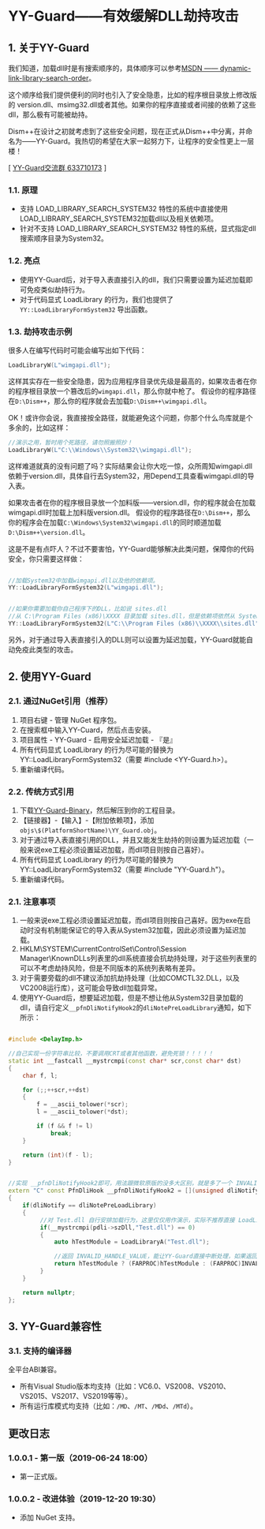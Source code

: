 ﻿
# YY-Guard——有效缓解DLL劫持攻击

## 1. 关于YY-Guard
我们知道，加载dll时是有搜索顺序的，具体顺序可以参考[MSDN —— dynamic-link-library-search-order](https://docs.microsoft.com/zh-cn/windows/desktop/Dlls/dynamic-link-library-search-order)。

这个顺序给我们提供便利的同时也引入了安全隐患，比如的程序根目录放上修改版的 version.dll、msimg32.dll或者其他。如果你的程序直接或者间接的依赖了这些dll，那么极有可能被劫持。

Dism++在设计之初就考虑到了这些安全问题，现在正式从Dism++中分离，并命名为——YY-Guard。我热切的希望在大家一起努力下，让程序的安全性更上一层楼！

[ [YY-Guard交流群 633710173](https://shang.qq.com/wpa/qunwpa?idkey=21d51d8ad1d77b99ea9544b399e080ec347ca6a1bc04267fb59cebf22644a42a) ]

### 1.1. 原理
* 支持 LOAD_LIBRARY_SEARCH_SYSTEM32 特性的系统中直接使用 LOAD_LIBRARY_SEARCH_SYSTEM32加载dll以及相关依赖项。
* 针对不支持 LOAD_LIBRARY_SEARCH_SYSTEM32 特性的系统，显式指定dll搜索顺序目录为System32。

### 1.2. 亮点
* 使用YY-Guard后，对于导入表直接引入的dll，我们只需要设置为延迟加载即可免疫类似劫持行为。
* 对于代码显式 LoadLibrary 的行为，我们也提供了 `YY::LoadLibraryFormSystem32` 导出函数。

### 1.3. 劫持攻击示例

很多人在编写代码时可能会编写出如下代码：
```C++
LoadLibraryW(L"wimgapi.dll");
```

这样其实存在一些安全隐患，因为应用程序目录优先级是最高的，如果攻击者在你的程序根目录放一个篡改后的`wimgapi.dll`，那么你就中枪了。
假设你的程序路径在`D:\Dism++`，那么你的程序就会去加载`D:\Dism++\wimgapi.dll`。

OK！或许你会说，我直接按全路径，就能避免这个问题，你那个什么鸟库就是个多余的，比如这样：
```C++
//演示之用，暂时用个死路径，请勿照搬照抄！
LoadLibraryW(L"C:\\Windows\\System32\\wimgapi.dll");
```

这样难道就真的没有问题了吗？实际结果会让你大吃一惊，众所周知wimgapi.dll依赖于version.dll，具体自行去System32，用Depend工具查看wimgapi.dll的导入表。

如果攻击者在你的程序根目录放一个加料版——version.dll，你的程序就会在加载wimgapi.dll时加载上加料版version.dll。
假设你的程序路径在`D:\Dism++`，那么你的程序会在加载`C:\Windows\System32\wimgapi.dll`的同时顺道加载`D:\Dism++\version.dll`。


这是不是有点吓人？不过不要害怕，YY-Guard能够解决此类问题，保障你的代码安全，你只需要这样做：
```C++

//加载System32中加载wimgapi.dll以及他的依赖项。
YY::LoadLibraryFormSystem32(L"wimgapi.dll");


//如果你需要加载你自己程序下的DLL，比如说 sites.dll
//从 C:\Program Files (x86)\XXXX 目录加载 sites.dll，但是依赖项依然从 System32目录加载。
YY::LoadLibraryFormSystem32(L"C:\\Program Files (x86)\\XXXX\\sites.dll");

```

另外，对于通过导入表直接引入的DLL则可以设置为延迟加载，YY-Guard就能自动免疫此类型的攻击。

## 2. 使用YY-Guard

### 2.1. 通过NuGet引用（推荐）
1. 项目右键 - 管理 NuGet 程序包。
2. 在搜索框中输入YY-Cuard，然后点击安装。
3. 项目属性 - YY-Guard - 启用安全延迟加载 - 『是』
4. 所有代码显式 LoadLibrary 的行为尽可能的替换为 YY::LoadLibraryFormSystem32（需要 #include <YY-Guard.h>）。
5. 重新编译代码。

### 2.2. 传统方式引用
1. 下载[YY-Guard-Binary](https://github.com/Chuyu-Team/YY-Guard/releases)，然后解压到你的工程目录。<br/>
2. 【链接器】-【输入】-【附加依赖项】，添加`objs\$(PlatformShortName)\YY_Guard.obj`。<br/>
3. 对于通过导入表直接引用的DLL，并且又能发生劫持的则设置为延迟加载（一般来说exe工程必须设置延迟加载，而dll项目则按自己喜好）。
4. 所有代码显式 LoadLibrary 的行为尽可能的替换为 YY::LoadLibraryFormSystem32（需要 #include "YY-Guard.h"）。
5. 重新编译代码。

### 2.1. 注意事项
1. 一般来说exe工程必须设置延迟加载，而dll项目则按自己喜好。因为exe在启动时没有机制能保证它的导入表从System32加载，因此必须设置为延迟加载。
2. HKLM\SYSTEM\CurrentControlSet\Control\Session Manager\KnownDLLs列表里的dll系统直接会抗劫持处理，对于这些列表里的可以不考虑劫持风险，但是不同版本的系统列表略有差异。
3. 对于需要旁载的dll不建议添加抗劫持处理（比如COMCTL32.DLL，以及VC2008运行库），这可能会导致dll加载异常。
4. 使用YY-Guard后，想要延迟加载，但是不想让他从System32目录加载的dll，请自行定义`__pfnDliNotifyHook2`的`dliNotePreLoadLibrary`通知，如下所示：


```C++

#include <DelayImp.h>

//自己实现一份字符串比较，不要调用CRT或者其他函数，避免死锁！！！！！
static int __fastcall __mystrcmpi(const char* scr,const char* dst)
{
	char f, l;

	for (;;++scr,++dst)
	{
		f = __ascii_tolower(*scr);
		l = __ascii_tolower(*dst);

		if (f && f != l)
			break;
	}

	return (int)(f - l);
}


//实现 __pfnDliNotifyHook2即可，用法跟微软原版的没多大区别，就是多了一个 INVALID_HANDLE_VALUE 跳过语义。
extern "C" const PfnDliHook __pfnDliNotifyHook2 = [](unsigned dliNotify,PDelayLoadInfo  pdli)
{
	if(dliNotify == dliNotePreLoadLibrary)
	{
	     //对 Test.dll 自行安排加载行为，这里仅仅用作演示，实际不推荐直接 LoadLibrary！！！！
	     if(__mystrcmpi(pdli->szDll,"Test.dll") == 0)
		 {
		     auto hTestModule = LoadLibraryA("Test.dll");

			 //返回 INVALID_HANDLE_VALUE，能让YY-Guard直接中断处理，如果返回 nullptr，则将继续执行默认行为。
			 return hTestModule ? (FARPROC)hTestModule : (FARPROC)INVALID_HANDLE_VALUE;
		 }
	}

	return nullptr;
};

```

## 3. YY-Guard兼容性
### 3.1. 支持的编译器
全平台ABI兼容。
* 所有Visual Studio版本均支持（比如：VC6.0、VS2008、VS2010、VS2015、VS2017、VS2019等等）。
* 所有运行库模式均支持（比如：`/MD`、`/MT`、`/MDd`、`/MTd`）。


## 更改日志

### 1.0.0.1 - 第一版（2019-06-24 18:00）
* 第一正式版。


### 1.0.0.2 - 改进体验（2019-12-20 19:30）
* 添加 NuGet 支持。